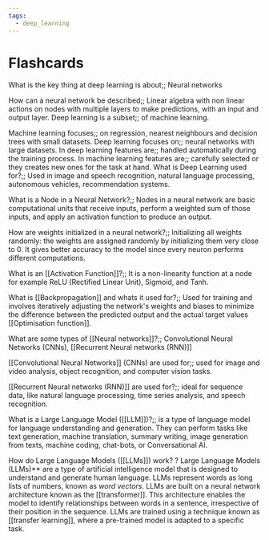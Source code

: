 ```yaml
---
tags:
  - deep_learning
---
```



# Flashcards


<!--SR:!2000-01-01,1,250!2024-04-22,11,270--> 

What is the key thing at deep learning is about;; Neural networks
<!--SR:!2024-04-12,1,232-->
How can a neural network be described;; Linear algebra with non linear actions on nodes with multiple layers to make predictions, with an input and output layer.
Deep learning is a subset;; of machine learning.
<!--SR:!2024-04-25,14,290-->
Machine learning focuses;; on regression, nearest neighbours and decision trees with small datasets.
Deep learning focuses on;; neural networks with large datasets.
In deep learning features are;; handled automatically during the training process.
In machine learning features are;; carefully selected  or they creates new ones for the task at hand.
What is Deep Learning used for?;; Used in image and speech recognition, natural language processing, autonomous vehicles, recommendation systems.

What is a Node in a Neural Network?;; Nodes in a neural network are basic computational units that receive inputs, perform a weighted sum of those inputs, and apply an activation function to produce an output. 



How are weights initialized in a neural network?;; Initializing all weights randomly: the weights are assigned randomly by initializing them very close to 0. It gives better accuracy to the model since every neuron performs different computations.

What is an [[Activation Function]]?;; It is a non-linearity function at  a node for example  ReLU (Rectified Linear Unit), Sigmoid, and Tanh.




What is [[Backpropagation]] and whats it used for?;; Used for training and involves iteratively adjusting the network's weights and biases to minimize the difference between the predicted output and the actual target values [[Optimisation function]].

What are some types of [[Neural networks]]?;; Convolutional Neural Networks (CNNs), [[Recurrent Neural networks (RNN)]]

[[Convolutional Neural Networks]] (CNNs) are used for;; used for image and video analysis, object recognition, and computer vision tasks.

[[Recurrent Neural networks (RNN)]] are used for?;; ideal for sequence data, like natural language processing, time series analysis, and speech recognition.




What is a Large Language Model ([[LLM]])?;;  is a type of language model for language understanding and generation. They can perform tasks like text generation, machine translation, summary writing, image generation from texts, machine coding, chat-bots, or Conversational AI.



How do Large Language Models ([[LLMs]]) work?
?
Large Language Models (LLMs)** are a type of artificial intelligence model that is designed to understand and generate human language. 
LLMs represent words as long lists of numbers, known as *word vectors*.
LLMs are built on a neural network architecture known as the [[transformer]].
This architecture enables the model to identify relationships between words in a sentence, irrespective of their position in the sequence.
LLMs are trained using a technique known as [[transfer learning]], where a pre-trained model is adapted to a specific task. 












